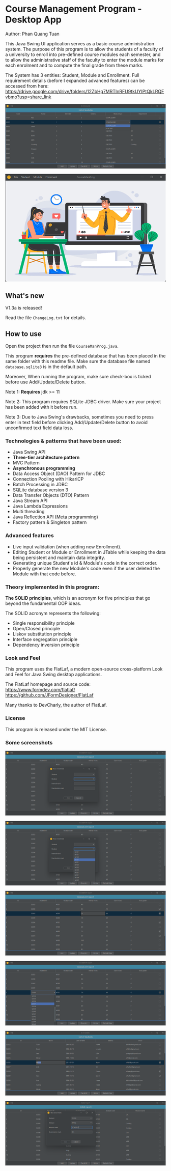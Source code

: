 # Course Management Program - Desktop App

Author: Phan Quang Tuan

This Java Swing UI application serves as a basic course administration system. The purpose of this program is to allow
the students of a faculty of a university to enroll into pre-defined course modules each semester, and to allow the
administrative staff of the faculty to enter the module marks for each enrolment and to compute the final grade from
these marks.

The System has 3 entities: Student, Module and Enrollment. Full requirement details (before I expanded advanced
features) can be accessed from here:
https://drive.google.com/drive/folders/12ZbHg7MRTInRFU9tkUYIPtQkLRQFvbmo?usp=share_link

![img.png](readme_img/2.png)

![img.png](readme_img/1.png)

## What's new
V1.3a is released!

Read the file `ChangeLog.txt` for details.

## How to use

Open the project then run the file `CourseManProg.java`.

This program <strong>requires</strong> the pre-defined database that has been placed in the same folder with this readme
file. Make sure the database file named `database.sqlite3` is in the default path.

Moreover, When running the program, make sure check-box is ticked before use Add/Update/Delete button.

Note 1: <strong>Requires</strong> jdk >= 11

Note 2: This program requires SQLite JDBC driver. Make sure your project has been added with it before run. 

Note 3: Due to Java Swing's drawbacks, sometimes you need to press enter in text field before clicking Add/Update/Delete
button to avoid unconfirmed text field data loss.

### Technologies & patterns that have been used:

- Java Swing API
- <strong>Three-tier architecture pattern</strong>
- MVC Pattern
- <strong>Asynchronous programming</strong>
- Data Access Object (DAO) Pattern for JDBC
- Connection Pooling with HikariCP
- Batch Processing in JDBC
- SQLite database version 3
- Data Transfer Objects (DTO) Pattern
- Java Stream API
- Java Lambda Expressions
- Multi threading
- Java Reflection API (Meta programming)
- Factory pattern & Singleton pattern

### Advanced features

- Live input validation (when adding new Enrollment).
- Editing Student or Module or Enrollment in JTable while keeping the data being persistent and maintain data integrity.
- Generating unique Student's id & Module's code in the correct order.
- Properly generate the new Module's code even if the user deleted the Module with that code before.

### Theory implemented in this program:

<strong>The SOLID principles</strong>, which is an acronym for five principles that go beyond the fundamental OOP ideas.

The SOLID acronym represents the following:

- Single responsibility principle
- Open/Closed principle
- Liskov substitution principle
- Interface segregation principle
- Dependency inversion principle

### Look and Feel

This program uses the FlatLaf, a modern open-source cross-platform Look and Feel for Java Swing desktop applications.

The FlatLaf homepage and source code: <br/>
https://www.formdev.com/flatlaf/ <br/>
https://github.com/JFormDesigner/FlatLaf

Many thanks to DevCharly, the author of FlatLaf.

### License

This program is released under the MIT License.

### Some screenshots

![img.png](readme_img/3.png)

![img.png](readme_img/4.png)

![img.png](readme_img/5.png)

![img.png](readme_img/6.png)

![img.png](readme_img/7.png)

![img.png](readme_img/8.png)

